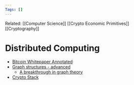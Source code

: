 ```yaml
---
Tags: []
---
```

Related: [[Computer Science]] [[Crypto Economic Primitives]] [[Cryptography]]
# Distributed Computing
- [Bitcoin Whitepaper Annotated](https://genius.com/Satoshi-nakamoto-bitcoin-a-peer-to-peer-electronic-cash-system-annotated)
- [Graph structures - advanced](https://www.avivz.net/publications.html)
    - [A breakthrough in graph theory](https://www.youtube.com/watch?v=Tnu_Ws7Llo4)
- [Crypto Stack](https://beta.kauri.io/article/9a7d8927c9484f879d761981d70a42df/v1/tools-for-dapp-development)
